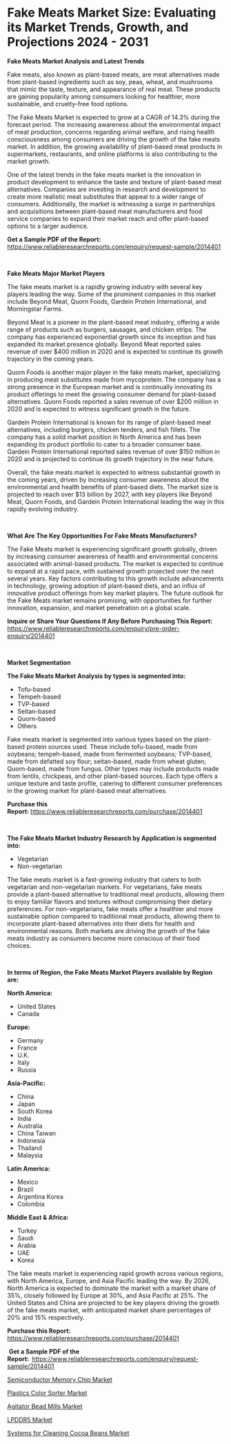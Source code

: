 <p><h1>Fake Meats Market Size: Evaluating its Market Trends, Growth, and Projections 2024 - 2031</h1></p><p><strong>Fake Meats Market Analysis and Latest Trends</strong></p>
<p><p>Fake meats, also known as plant-based meats, are meat alternatives made from plant-based ingredients such as soy, peas, wheat, and mushrooms that mimic the taste, texture, and appearance of real meat. These products are gaining popularity among consumers looking for healthier, more sustainable, and cruelty-free food options.</p><p>The Fake Meats Market is expected to grow at a CAGR of 14.3% during the forecast period. The increasing awareness about the environmental impact of meat production, concerns regarding animal welfare, and rising health consciousness among consumers are driving the growth of the fake meats market. In addition, the growing availability of plant-based meat products in supermarkets, restaurants, and online platforms is also contributing to the market growth.</p><p>One of the latest trends in the fake meats market is the innovation in product development to enhance the taste and texture of plant-based meat alternatives. Companies are investing in research and development to create more realistic meat substitutes that appeal to a wider range of consumers. Additionally, the market is witnessing a surge in partnerships and acquisitions between plant-based meat manufacturers and food service companies to expand their market reach and offer plant-based options to a larger audience.</p></p>
<p><strong>Get a Sample PDF of the Report:&nbsp;</strong> <a href="https://www.reliableresearchreports.com/enquiry/request-sample/2014401">https://www.reliableresearchreports.com/enquiry/request-sample/2014401</a></p>
<p>&nbsp;</p>
<p><strong>Fake Meats Major Market Players</strong></p>
<p><p>The fake meats market is a rapidly growing industry with several key players leading the way. Some of the prominent companies in this market include Beyond Meat, Quorn Foods, Gardein Protein International, and Morningstar Farms. </p><p>Beyond Meat is a pioneer in the plant-based meat industry, offering a wide range of products such as burgers, sausages, and chicken strips. The company has experienced exponential growth since its inception and has expanded its market presence globally. Beyond Meat reported sales revenue of over $400 million in 2020 and is expected to continue its growth trajectory in the coming years.</p><p>Quorn Foods is another major player in the fake meats market, specializing in producing meat substitutes made from mycoprotein. The company has a strong presence in the European market and is continually innovating its product offerings to meet the growing consumer demand for plant-based alternatives. Quorn Foods reported a sales revenue of over $200 million in 2020 and is expected to witness significant growth in the future.</p><p>Gardein Protein International is known for its range of plant-based meat alternatives, including burgers, chicken tenders, and fish fillets. The company has a solid market position in North America and has been expanding its product portfolio to cater to a broader consumer base. Gardein Protein International reported sales revenue of over $150 million in 2020 and is projected to continue its growth trajectory in the near future.</p><p>Overall, the fake meats market is expected to witness substantial growth in the coming years, driven by increasing consumer awareness about the environmental and health benefits of plant-based diets. The market size is projected to reach over $13 billion by 2027, with key players like Beyond Meat, Quorn Foods, and Gardein Protein International leading the way in this rapidly evolving industry.</p></p>
<p>&nbsp;</p>
<p><strong>What Are The Key Opportunities For Fake Meats Manufacturers?</strong></p>
<p><p>The Fake Meats market is experiencing significant growth globally, driven by increasing consumer awareness of health and environmental concerns associated with animal-based products. The market is expected to continue to expand at a rapid pace, with sustained growth projected over the next several years. Key factors contributing to this growth include advancements in technology, growing adoption of plant-based diets, and an influx of innovative product offerings from key market players. The future outlook for the Fake Meats market remains promising, with opportunities for further innovation, expansion, and market penetration on a global scale.</p></p>
<p><strong>Inquire or Share Your Questions If Any Before Purchasing This Report:</strong> <a href="https://www.reliableresearchreports.com/enquiry/pre-order-enquiry/2014401">https://www.reliableresearchreports.com/enquiry/pre-order-enquiry/2014401</a></p>
<p>&nbsp;</p>
<p><strong>Market Segmentation</strong></p>
<p><strong>The Fake Meats Market Analysis by types is segmented into:</strong></p>
<p><ul><li>Tofu-based</li><li>Tempeh-based</li><li>TVP-based</li><li>Seitan-based</li><li>Quorn-based</li><li>Others</li></ul></p>
<p><p>Fake meats market is segmented into various types based on the plant-based protein sources used. These include tofu-based, made from soybeans; tempeh-based, made from fermented soybeans; TVP-based, made from defatted soy flour; seitan-based, made from wheat gluten; Quorn-based, made from fungus. Other types may include products made from lentils, chickpeas, and other plant-based sources. Each type offers a unique texture and taste profile, catering to different consumer preferences in the growing market for plant-based meat alternatives.</p></p>
<p><strong>Purchase this Report:&nbsp;</strong><a href="https://www.reliableresearchreports.com/purchase/2014401">https://www.reliableresearchreports.com/purchase/2014401</a></p>
<p>&nbsp;</p>
<p><strong>The Fake Meats Market Industry Research by Application is segmented into:</strong></p>
<p><ul><li>Vegetarian</li><li>Non-vegetarian</li></ul></p>
<p><p>The fake meats market is a fast-growing industry that caters to both vegetarian and non-vegetarian markets. For vegetarians, fake meats provide a plant-based alternative to traditional meat products, allowing them to enjoy familiar flavors and textures without compromising their dietary preferences. For non-vegetarians, fake meats offer a healthier and more sustainable option compared to traditional meat products, allowing them to incorporate plant-based alternatives into their diets for health and environmental reasons. Both markets are driving the growth of the fake meats industry as consumers become more conscious of their food choices.</p></p>
<p>&nbsp;</p>
<p><strong>In terms of Region, the Fake Meats Market Players available by Region are:</strong></p>
<p>
    <p> <strong> North America: </strong>
        <ul>
            <li>United States</li>
            <li>Canada</li>
        </ul>
        </p> 
    <p> <strong> Europe: </strong>
        <ul>
            <li>Germany</li>
            <li>France</li>
            <li>U.K.</li>
            <li>Italy</li>
            <li>Russia</li>
        </ul>
        </p> 
    <p> <strong> Asia-Pacific: </strong>
        <ul>
            <li>China</li>
            <li>Japan</li>
            <li>South Korea</li>
            <li>India</li>
            <li>Australia</li>
            <li>China Taiwan</li>
            <li>Indonesia</li>
            <li>Thailand</li>
            <li>Malaysia</li>
        </ul>
        </p> 
    <p> <strong> Latin America: </strong>
        <ul>
            <li>Mexico</li>
            <li>Brazil</li>
            <li>Argentina Korea</li>
            <li>Colombia</li>
        </ul>
        </p> 
    <p> <strong> Middle East & Africa: </strong>
        <ul>
            <li>Turkey</li>
            <li>Saudi</li>
            <li>Arabia</li>
            <li>UAE</li>
            <li>Korea</li>
        </ul>
    </p>
    </p>
<p><p>The fake meats market is experiencing rapid growth across various regions, with North America, Europe, and Asia Pacific leading the way. By 2026, North America is expected to dominate the market with a market share of 35%, closely followed by Europe at 30%, and Asia Pacific at 25%. The United States and China are projected to be key players driving the growth of the fake meats market, with anticipated market share percentages of 20% and 15% respectively.</p></p>
<p><strong>Purchase this Report: </strong><a href="https://www.reliableresearchreports.com/purchase/2014401">https://www.reliableresearchreports.com/purchase/2014401</a></p>
<p>&nbsp;<strong>Get a Sample PDF of the Report:&nbsp;&nbsp;</strong><a href="https://www.reliableresearchreports.com/enquiry/request-sample/2014401">https://www.reliableresearchreports.com/enquiry/request-sample/2014401</a></p>
<p><strong></strong></p>
<p><p><a href="https://view.publitas.com/reportprime-1/semiconductor-memory-chip-market-research-report-reveals-the-latest-trends-and-opportunities-of-this-market-for-period-from-2024-2031/">Semiconductor Memory Chip Market</a></p><p><a href="https://forested-sushi-9b0.notion.site/Plastics-Color-Sorter-Market-Size-2024-2031-Global-Industrial-Analysis-Key-Geographical-Regions--4cfa7985caf2403ea92c29ae13586d61">Plastics Color Sorter Market</a></p><p><a href="https://lydian-appliance-61d.notion.site/Agitator-Bead-Mills-Market-Dynamics-2024-2031-Also-about-Its-Market-Trends-Projections-and-Opport-f11acef6d2104ddab74a56c31f7b6564">Agitator Bead Mills Market</a></p><p><a href="https://view.publitas.com/reportprime-1/lpddr5-market-offer-valuable-insights-into-market-size-market-share-market-trends-and-projections-spanning-from-2024-to-2031/">LPDDR5 Market</a></p><p><a href="https://summer-dogwood-3e9.notion.site/Global-Systems-for-Cleaning-Cocoa-Beans-Market-Size-and-Market-Trends-Insights-and-Projections-from-040cc24672944caea91d67e71f5b3598">Systems for Cleaning Cocoa Beans Market</a></p></p>